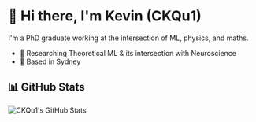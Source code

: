 # 👋 Hi there, I'm Kevin (CKQu1)

I'm a PhD graduate working at the intersection of ML, physics, and maths.

- 🔬 Researching Theoretical ML & its intersection with Neuroscience
- 📍 Based in Sydney

## 📊 GitHub Stats

![CKQu1's GitHub Stats](https://github-readme-stats.vercel.app/api?username=CKQu1&show_icons=true&theme=radical)
